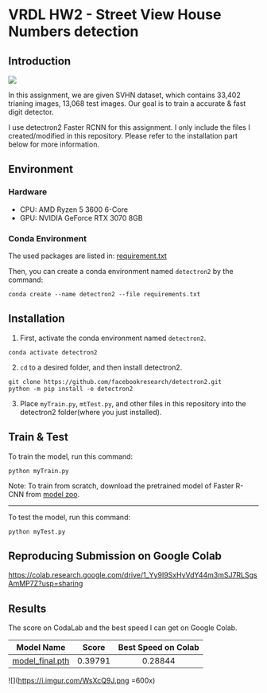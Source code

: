 # VRDL HW2 - Street View House Numbers detection
## Introduction
![](https://i.imgur.com/NTT13MA.jpg)

In this assignment, we are given SVHN dataset, which contains 33,402 trianing images, 13,068 test images. Our goal is to train a accurate & fast digit detector.

I use detectron2 Faster RCNN for this assignment. I only include the files I created/modified in this repository. Please refer to the installation part below for more information.

## Environment
### Hardware
* CPU: AMD Ryzen 5 3600 6-Core
* GPU: NVIDIA GeForce RTX 3070 8GB

### Conda Environment
The used packages are listed in: [requirement.txt](https://drive.google.com/file/d/1VramN_qDKc84G0tdbePsmDLBieb-zmnz/view?usp=sharing)

Then, you can create a conda environment named `detectron2` by the command:
```
conda create --name detectron2 --file requirements.txt
```

## Installation
1. First, activate the conda environment named `detectron2`.
```
conda activate detectron2
```

2. `cd` to a desired folder, and then install detectron2.
```
git clone https://github.com/facebookresearch/detectron2.git
python -m pip install -e detectron2
```

3. Place `myTrain.py`, `mtTest.py`, and other files in this repository into the detectron2 folder(where you just installed).

## Train & Test

To train the model, run this command:
```
python myTrain.py
```
Note: To train from scratch, download the pretrained model of Faster R-CNN from [model zoo](https://github.com/facebookresearch/detectron2/blob/main/MODEL_ZOO.md#faster-r-cnn).

---
To test the model, run this command:
```
python myTest.py
```

## Reproducing Submission on Google Colab
https://colab.research.google.com/drive/1_Yy9I9SxHyVdY44m3mSJ7RLSgsAmMP7Z?usp=sharing

## Results
The score on CodaLab and the best speed I can get on Google Colab.

| Model Name  | Score | Best Speed on Colab |
| :-: | :-: | :-: |
| [model_final.pth](https://drive.google.com/file/d/132S-PPWmu94KEXdnRephOi8oZ2VIub-V/view?usp=sharing)  |  0.39791  | 0.28844 |

![](https://i.imgur.com/WsXcQ9J.png =600x)
